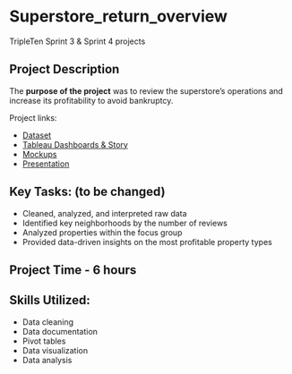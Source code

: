 # Superstore_return_overview
TripleTen Sprint 3 &amp; Sprint 4 projects

## Project Description

The **purpose of the project** was to review the superstore’s operations and increase its profitability to avoid bankruptcy.

Project links:
* [Dataset]()
* [Tableau Dashboards & Story](https://public.tableau.com/views/2024-01-02SuperstoreReturnReview/SuperstoreReturnOverview?:language=en-US&:display_count=n&:origin=viz_share_link)
* [Mockups](https://docs.google.com/spreadsheets/d/1JutcHpgDJ8bwt24cb1T65D9iU2yCvmqSmB4dDbszTNU/edit?usp=sharing)
* [Presentation](https://youtu.be/1vJn5oniVSc)

## Key Tasks: (to be changed)

* Cleaned, analyzed, and interpreted raw data
* Identified key neighborhoods by the number of reviews
* Analyzed properties within the focus group
* Provided data-driven insights on the most profitable property types

## Project Time - 6 hours

## Skills Utilized:

* Data cleaning
* Data documentation
* Pivot tables
* Data visualization
* Data analysis  
